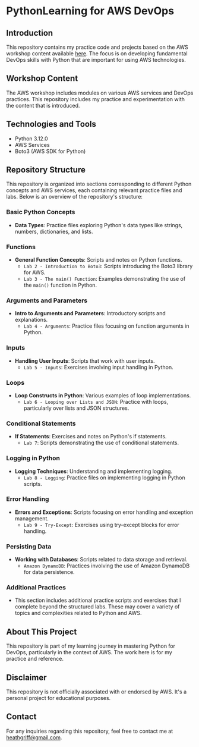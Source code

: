 # PythonLearning for AWS DevOps

## Introduction
This repository contains my practice code and projects based on the AWS workshop content available [here](https://catalog.us-east-1.prod.workshops.aws/workshops/3d705026-9edc-40e8-b353-bdabb116c89c/en-US). The focus is on developing fundamental DevOps skills with Python that are important for using AWS technologies.

## Workshop Content
The AWS workshop includes modules on various AWS services and DevOps practices. This repository includes my practice and experimentation with the content that is introduced.

## Technologies and Tools
- Python 3.12.0
- AWS Services
- Boto3 (AWS SDK for Python)

## Repository Structure

This repository is organized into sections corresponding to different Python concepts and AWS services, each containing relevant practice files and labs. Below is an overview of the repository's structure:

### Basic Python Concepts
- **Data Types**: Practice files exploring Python's data types like strings, numbers, dictionaries, and lists.

### Functions
- **General Function Concepts**: Scripts and notes on Python functions.
  - `Lab 2 - Introduction to Boto3`: Scripts introducing the Boto3 library for AWS.
  - `Lab 3 - The main() Function`: Examples demonstrating the use of the `main()` function in Python.

### Arguments and Parameters
- **Intro to Arguments and Parameters**: Introductory scripts and explanations.
  - `Lab 4 - Arguments`: Practice files focusing on function arguments in Python.

### Inputs
- **Handling User Inputs**: Scripts that work with user inputs.
  - `Lab 5 - Inputs`: Exercises involving input handling in Python.

### Loops
- **Loop Constructs in Python**: Various examples of loop implementations.
  - `Lab 6 - Looping over Lists and JSON`: Practice with loops, particularly over lists and JSON structures.

### Conditional Statements
- **If Statements**: Exercises and notes on Python's if statements.
  - `Lab 7`: Scripts demonstrating the use of conditional statements.

### Logging in Python
- **Logging Techniques**: Understanding and implementing logging.
  - `Lab 8 - Logging`: Practice files on implementing logging in Python scripts.

### Error Handling
- **Errors and Exceptions**: Scripts focusing on error handling and exception management.
  - `Lab 9 - Try-Except`: Exercises using try-except blocks for error handling.

### Persisting Data
- **Working with Databases**: Scripts related to data storage and retrieval.
  - `Amazon DynamoDB`: Practices involving the use of Amazon DynamoDB for data persistence.

### Additional Practices
- This section includes additional practice scripts and exercises that I complete beyond the structured labs. These may cover a variety of topics and complexities related to Python and AWS.

## About This Project
This repository is part of my learning journey in mastering Python for DevOps, particularly in the context of AWS. The work here is for my practice and reference.

## Disclaimer
This repository is not officially associated with or endorsed by AWS. It's a personal project for educational purposes.

## Contact
For any inquiries regarding this repository, feel free to contact me at heathgriff@gmail.com.


